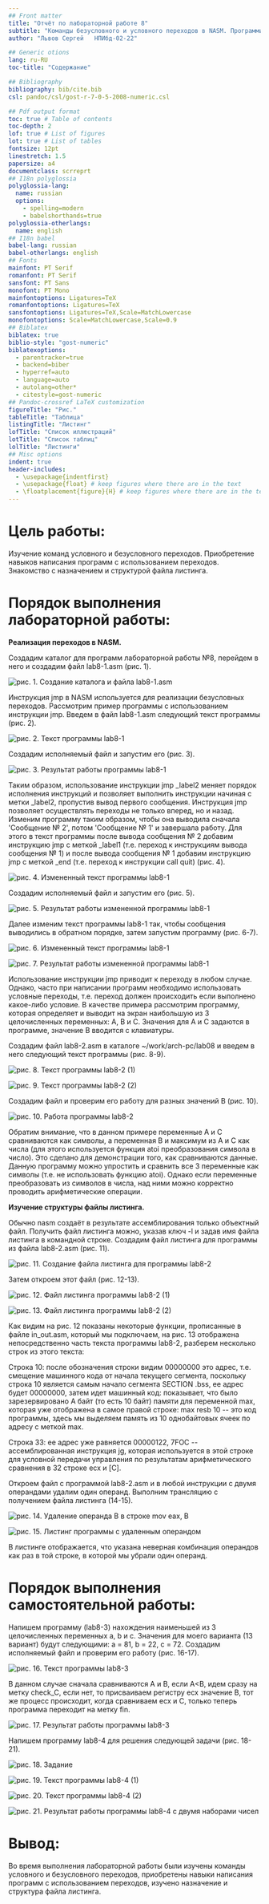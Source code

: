 ```yaml
---
## Front matter
title: "Отчёт по лабораторной работе 8"
subtitle: "Команды безусловного и условного переходов в NASM. Программирование ветвлений."
author: "Львов Сергей	НПИбд-02-22"

## Generic otions
lang: ru-RU
toc-title: "Содержание"

## Bibliography
bibliography: bib/cite.bib
csl: pandoc/csl/gost-r-7-0-5-2008-numeric.csl

## Pdf output format
toc: true # Table of contents
toc-depth: 2
lof: true # List of figures
lot: true # List of tables
fontsize: 12pt
linestretch: 1.5
papersize: a4
documentclass: scrreprt
## I18n polyglossia
polyglossia-lang:
  name: russian
  options:
	- spelling=modern
	- babelshorthands=true
polyglossia-otherlangs:
  name: english
## I18n babel
babel-lang: russian
babel-otherlangs: english
## Fonts
mainfont: PT Serif
romanfont: PT Serif
sansfont: PT Sans
monofont: PT Mono
mainfontoptions: Ligatures=TeX
romanfontoptions: Ligatures=TeX
sansfontoptions: Ligatures=TeX,Scale=MatchLowercase
monofontoptions: Scale=MatchLowercase,Scale=0.9
## Biblatex
biblatex: true
biblio-style: "gost-numeric"
biblatexoptions:
  - parentracker=true
  - backend=biber
  - hyperref=auto
  - language=auto
  - autolang=other*
  - citestyle=gost-numeric
## Pandoc-crossref LaTeX customization
figureTitle: "Рис."
tableTitle: "Таблица"
listingTitle: "Листинг"
lofTitle: "Список иллюстраций"
lotTitle: "Список таблиц"
lolTitle: "Листинги"
## Misc options
indent: true
header-includes:
  - \usepackage{indentfirst}
  - \usepackage{float} # keep figures where there are in the text
  - \floatplacement{figure}{H} # keep figures where there are in the text
---
```


# Цель работы:

Изучение команд условного и безусловного переходов. Приобретение навыков
написания программ с использованием переходов. Знакомство с назначением
и структурой файла листинга.

# Порядок выполнения лабораторной работы:

**Реализация переходов в NASM.**

Создадим каталог для программ лабораторной работы №8, перейдем в него и
создадим файл lab8-1.asm (рис. 1).

![рис. 1. Создание каталога и файла lab8-1.asm](image/image1.png)



Инструкция jmp в NASM используется для реализации безусловных переходов.
Рассмотрим пример программы с использованием инструкции jmp. Введем в
файл lab8-1.asm следующий текст программы (рис. 2).

![рис. 2. Текст программы lab8-1](image/image2.png)



Создадим исполняемый файл и запустим его (рис. 3).

![рис. 3. Результат работы программы lab8-1](image/image3.png)



Таким образом, использование инструкции jmp _label2 меняет порядок
исполнения инструкций и позволяет выполнить инструкции начиная с метки
_label2, пропустив вывод первого сообщения. Инструкция jmp позволяет
осуществлять переходы не только вперед, но и назад. Изменим программу
таким образом, чтобы она выводила сначала 'Сообщение № 2', потом
'Сообщение № 1' и завершала работу. Для этого в текст программы после
вывода сообщения № 2 добавим инструкцию jmp с меткой _label1 (т.е.
переход к инструкциям вывода сообщения № 1) и после вывода сообщения № 1
добавим инструкцию jmp с меткой _end (т.е. переход к инструкции call
quit) (рис. 4).

![рис. 4. Измененный текст программы lab8-1](image/image4.png)


Создадим исполняемый файл и запустим его (рис. 5).

![рис. 5. Результат работы измененной программы lab8-1](image/image5.png)


Далее изменим текст программы lab8-1 так, чтобы сообщения выводились в
обратном порядке, затем запустим программу (рис. 6-7).

![рис. 6. Измененный текст программы lab8-1](image/image6.png)


![рис. 7. Результат работы измененной программы lab8-1](image/image7.png)


Использование инструкции jmp приводит к переходу в любом случае. Однако,
часто при написании программ необходимо использовать условные переходы,
т.е. переход должен происходить если выполнено какое-либо условие. В
качестве примера рассмотрим программу, которая определяет и выводит на
экран наибольшую из 3 целочисленных переменных: A, B и C. Значения для A
и C задаются в программе, значение B вводится с клавиатуры.

Создадим файл lab8-2.asm в каталоге ~/work/arch-pc/lab08 и введем в
него следующий текст программы (рис. 8-9).

![рис. 8. Текст программы lab8-2 (1)](image/image8.png)



![рис. 9. Текст программы lab8-2 (2)](image/image9.png)



Создадим файл и проверим его работу для разных значений B (рис. 10).

![рис. 10. Работа программы lab8-2](image/image10.png)



Обратим внимание, что в данном примере переменные A и С сравниваются как
символы, а переменная B и максимум из A и С как числа (для этого
используется функция atoi преобразования символа в число). Это сделано
для демонстрации того, как сравниваются данные. Данную программу можно
упростить и сравнить все 3 переменные как символы (т.е. не использовать
функцию atoi). Однако если переменные преобразовать из символов в числа,
над ними можно корректно проводить арифметические операции.

**Изучение структуры файлы листинга.**

Обычно nasm создаёт в результате ассемблирования только объектный файл.
Получить файл листинга можно, указав ключ -l и задав имя файла листинга
в командной строке. Создадим файл листинга для программы из файла
lab8-2.asm (рис. 11).

![рис. 11. Создание файла листинга для программы lab8-2](image/image11.png)



Затем откроем этот файл (рис. 12-13).

![рис. 12. Файл листинга программы lab8-2 (1)](image/image12.png)



![рис. 13. Файл листинга программы lab8-2 (2)](image/image13.png)



Как видим на рис. 12 показаны некоторые функции, прописанные в файле
in_out.asm, который мы подключаем, на рис. 13 отображена непосредственно
часть текста программы lab8-2, разберем несколько строк из этого текста:

Строка 10: после обозначения строки видим 00000000 это адрес, т.е.
смещение машинного кода от начала текущего сегмента, поскольку строка 10
является самым начало сегмента SECTION .bss, ее адрес будет 00000000,
затем идет машинный код: <res Ah> показывает, что было зарезервировано
A байт (то есть 10 байт) памяти для переменной max, которая уже
отображена в самое правой строке: max resb 10 -- это код программы,
здесь мы выделяем память из 10 однобайтовых ячеек по адресу с меткой
max.

Строка 33: ее адрес уже равняется 00000122, 7FOC -- ассемблированная
инструкция jg, которая используется в этой строке для условной передачи
управления по результатам арифметического сравнения в 32 строке ecx и
[C].

Откроем файл с программой lab8-2.asm и в любой инструкции с двумя
операндами удалим один операнд. Выполним трансляцию с получением файла
листинга (14-15).

![рис. 14. Удаление операнда B в строке mov eax, B](image/image14.png)



![рис. 15. Листинг программы с удаленным операндом](image/image15.png)



В листинге отображается, что указана неверная комбинация операндов как
раз в той строке, в которой мы убрали один операнд.

# Порядок выполнения самостоятельной работы:

Напишем программу (lab8-3) нахождения наименьшей из 3 целочисленных
переменных a, b и c. Значения для моего варианта (13 вариант) будут
следующими: a = 81, b = 22, c = 72. Создадим исполняемый файл и проверим
его работу (рис. 16-17).

![рис. 16. Текст программы lab8-3](image/image16.png)


В данном случае сначала сравниваются A и B, если A<B, идем сразу на
метку check_C, если нет, то присваиваем регистру ecx значение B, тот же
процесс происходит, когда сравниваем ecx и С, только теперь программа
переходит на метку fin.

![рис. 17. Результат работы программы lab8-3](image/image17.png)


Напишем программу lab8-4 для решения следующей задачи (рис. 18-21).

![рис. 18. Задание](image/image18.png)


![рис. 19. Текст программы lab8-4 (1)](image/image19.png)


![рис. 20. Текст программы lab8-4 (2)](image/image20.png)


![рис. 21. Результат работы программы lab8-4 с двумя наборами чисел](image/image21.png)


# Вывод:

Во время выполнения лабораторной работы были изучены команды условного и
безусловного переходов, приобретены навыки написания программ с
использованием переходов, изучено назначение и структура файла листинга.
